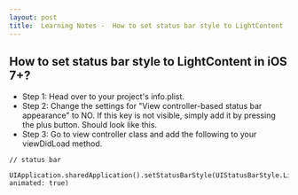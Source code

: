 ```yaml
---
layout: post
title:  Learning Notes -  How to set status bar style to LightContent
---
```

## How to set status bar style to LightContent in iOS 7+?
- Step 1: Head over to your project's info.plist. 
- Step 2: Change the settings for "View controller-based status bar appearance" to NO. If this key is not visible, simply add it by pressing the plus button. Should look like this.
- Step 3: Go to view controller class and add the following to your viewDidLoad method.

```
// status bar
    UIApplication.sharedApplication().setStatusBarStyle(UIStatusBarStyle.LightContent, animated: true) 
```

